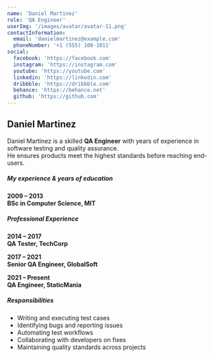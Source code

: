 ```yaml
---
name: 'Daniel Martinez'
role: 'QA Engineer'
userImg: '/images/avatar/avatar-11.png'
contactInformation:
  email: 'danielmartinez@example.com'
  phoneNumber: '+1 (555) 100-1011'
social:
  facebook: 'https://facebook.com'
  instagram: 'https://instagram.com'
  youtube: 'https://youtube.com'
  linkedin: 'https://linkedin.com'
  dribbble: 'https://dribbble.com'
  behance: 'https://behance.net'
  github: 'https://github.com'
---
```


## Daniel Martinez

Daniel Martinez is a skilled **QA Engineer** with years of experience in software testing and quality assurance.  
He ensures products meet the highest standards before reaching end-users.

##### My experience & years of education

**2009 – 2013**  
**BSc in Computer Science, MIT**

##### Professional Experience

**2014 – 2017**  
**QA Tester, TechCorp**

**2017 – 2021**  
**Senior QA Engineer, GlobalSoft**

**2021 – Present**  
**QA Engineer, StaticMania**

##### Responsibilities

- Writing and executing test cases
- Identifying bugs and reporting issues
- Automating test workflows
- Collaborating with developers on fixes
- Maintaining quality standards across projects
